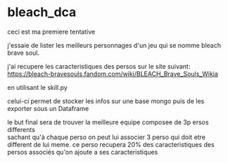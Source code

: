 # bleach_dca

ceci est ma premiere tentative

j'essaie de lister les meilleurs personnages d'un jeu qui se nomme bleach brave soul.

j'ai recupere les caracteristiques des persos sur le site suivant:
https://bleach-bravesouls.fandom.com/wiki/BLEACH_Brave_Souls_Wikia

en utilisant le skill.py

celui-ci permet de stocker les infos sur une base mongo 
puis de les exporter sous un Dataframe

le but final sera de trouver la meilleure equipe composee de 3p ersos differents  
sachant qu'à chaque perso on peut lui associer 3 perso qui doit etre different de lui meme.
ce perso recupera 20% des caracteristiques des persos associés qu'on ajoute a ses caracteristiques


